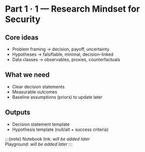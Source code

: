 # Part 1 · 1 — Research Mindset for Security

## Core ideas
- Problem framing → decision, payoff, uncertainty
- Hypotheses → falsifiable, minimal, decision-linked
- Data classes → observables, proxies, counterfactuals

## What we need
- Clear decision statements
- Measurable outcomes
- Baseline assumptions (priors) to update later

## Outputs
- Decision statement template
- Hypothesis template (null/alt + success criteria)

:::{note}
Notebook link: _will be added later_  
Playground: _will be added later_
:::